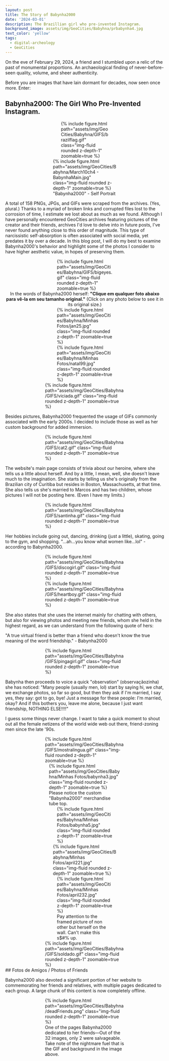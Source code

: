 ```yaml
---
layout: post
title: The Story of Babynha2000
date: '2024-03-01'
description: The Brazillian girl who pre-invented Instagram.
background_image: assets/img/GeoCities/Babyhna/prbabynha4.jpg
text_color: 'yellow'
tags:
  - digital-archeology
  - GeoCities
---
```


On the eve of February 29, 2024, a friend and I stumbled upon a relic of the past of monumental proportions. An archaeological finding of never-before-seen quality, volume, and sheer authenticity.

Before you are images that have lain dormant for decades, now seen once more. Enter:

## Babynha2000: The Girl Who Pre-Invented Instagram.

<div class="row mt-3 text-center">
    <div class="col-sm mt-3 mt-md-0" style="max-width: 30%; margin: auto;">
        {% include figure.html path="assets/img/GeoCities/Babyhna/GIFS/brazilflag.gif" class="img-fluid rounded z-depth-1" zoomable=true %}
    </div>
</div>
<div class="row mt-3 text-center">
    <div class="col-sm mt-3 mt-md-0" style="max-width: 40%; margin: auto;">
        {% include figure.html path="assets/img/GeoCities/Babyhna/March10ch4 - BabynhaMain.jpg" class="img-fluid rounded z-depth-1" zoomable=true %}
        <div class="caption">"Babynha2000" - Self Portrait</div>
    </div>
</div>

A total of 158 PNGs, JPGs, and GIFs were scraped from the archives. (Yes, plural.) Thanks to a myriad of broken links and corrupted files lost to the corrosion of time, I estimate we lost about as much as we found. Although I have personally encountered GeoCities archives featuring pictures of the creator and their friends, archives I'd love to delve into in future posts, I've never found anything close to this order of magnitude. This type of narcissistic self-absorption is often associated with social media, yet predates it by over a decade. In this blog post, I will do my best to examine Babynha2000's behavior and highlight some of the photos I consider to have higher aesthetic value, in hopes of preserving them.


<div class="row mt-3 text-center">
    <div class="col-sm mt-3 mt-md-0" style="max-width: 35%; margin: auto;">
        {% include figure.html path="assets/img/GeoCities/Babyhna/GIFS/bigeyes.gif" class="img-fluid rounded z-depth-1" zoomable=true %}
    </div>
</div>
<div style="text-align: center;">In the words of Babynha2000 herself: <strong>"Clique em qualquer foto abaixo para vê-la em seu tamanho original."</strong> (Click on any photo below to see it in its original size.)</div>

<div class="row mt-3 text-center">
    <div class="col-sm mt-3 mt-md-0" style="max-width: 35%; margin: auto;">
        {% include figure.html path="assets/img/GeoCities/Babyhna/Minhas Fotos/jan25.jpg" class="img-fluid rounded z-depth-1" zoomable=true %}
    </div>
        <div class="col-sm mt-3 mt-md-0" style="max-width: 35%; margin: auto;">
        {% include figure.html path="assets/img/GeoCities/Babyhna/Minhas Fotos/natal99.jpg" class="img-fluid rounded z-depth-1" zoomable=true %}
    </div>
</div>

<div class="row mt-3 text-center">
    <div class="col-sm mt-3 mt-md-0" style="max-width: 50%; margin: auto;">
        {% include figure.html path="assets/img/GeoCities/Babyhna/GIFS/viciada.gif" class="img-fluid rounded z-depth-1" zoomable=true %}
    </div>
</div>

Besides pictures, Babynha2000 frequented the usage of GIFs commonly associated with the early 2000s. I decided to include those as well as her custom background for added immersion.

<div class="row mt-3 text-center">
    <div class="col-sm mt-3 mt-md-0" style="max-width: 50%; margin: auto;">
        {% include figure.html path="assets/img/GeoCities/Babyhna/GIFS/cat2.gif" class="img-fluid rounded z-depth-1" zoomable=true %}
    </div>
</div>

The website's main page consists of trivia about our heroine, where she tells us a little about herself. And by a little, I mean, well, she doesn't leave much to the imagination. She starts by telling us she's originally from the Brazilian city of Curitiba but resides in Boston, Massachusetts, at that time. She also tells us she's married to Marcos and has two children, whose pictures I will not be posting here. (Even I have my limits.)

<div class="row mt-3 text-center">
    <div class="col-sm mt-3 mt-md-0" style="max-width: 50%; margin: auto;">
        {% include figure.html path="assets/img/GeoCities/Babyhna/GIFS/santinha.gif" class="img-fluid rounded z-depth-1" zoomable=true %}
    </div>
</div>

Her hobbies include going out, dancing, drinking (just a little), skating, going to the gym, and shopping. "...ah...you know what women like...lol" - according to Babynha2000.

<div class="row mt-3 text-center">
    <div class="col-sm mt-3 mt-md-0" style="max-width: 50%; margin: auto;">
        {% include figure.html path="assets/img/GeoCities/Babyhna/GIFS/discogirl.gif" class="img-fluid rounded z-depth-1" zoomable=true %}
    </div>
        <div class="col-sm mt-3 mt-md-0" style="max-width: 50%; margin: auto;">
        {% include figure.html path="assets/img/GeoCities/Babyhna/GIFS/heartboy.gif" class="img-fluid rounded z-depth-1" zoomable=true %}
    </div>
</div>

She also states that she uses the internet mainly for chatting with others, but also for viewing photos and meeting new friends, whom she held in the highest regard, as we can understand from the following quote of hers:

"A true virtual friend is better than a friend who doesn't know the true meaning of the word friendship." - Babynha2000

<div class="row mt-3 text-center">
    <div class="col-sm mt-3 mt-md-0" style="max-width: 50%; margin: auto;">
        {% include figure.html path="assets/img/GeoCities/Babyhna/GIFS/pingagirl.gif" class="img-fluid rounded z-depth-1" zoomable=true %}
    </div>
</div>

Babynha then proceeds to voice a quick "observation" (observaçãozinha) she has noticed: "Many people (usually men, lol) start by saying hi, we chat, we exchange photos, so far so good, but then they ask if I'm married, I say yes, they say: got to go, bye! Just a message for these people: I'm married, okay? And if this bothers you, leave me alone, because I just want friendship, NOTHING ELSE!!!!"

I guess some things never change. I want to take a quick moment to shout out all the female netizens of the world wide web out there, friend-zoning men since the late '90s.

<div class="row mt-3 text-center">
    <div class="col-sm mt-3 mt-md-0" style="max-width: 50%; margin: auto;">
        {% include figure.html path="assets/img/GeoCities/Babyhna/GIFS/mostralingua.gif" class="img-fluid rounded z-depth-1" zoomable=true %}
    </div>
</div>

<div class="row mt-3 text-center">
    <div class="col-sm mt-3 mt-md-0" style="max-width: 45%; margin: auto;">
        {% include figure.html path="assets/img/GeoCities/Babyhna/Minhas Fotos/babynha3.jpg" class="img-fluid rounded z-depth-1" zoomable=true %}
        <div class="caption">Please notice the custom "Babynha2000" merchandise tube top.</div>
    </div>
    <div class="col-sm mt-3 mt-md-0" style="max-width: 35%; margin: auto;">
        {% include figure.html path="assets/img/GeoCities/Babyhna/Minhas Fotos/babynha5.jpg" class="img-fluid rounded z-depth-1" zoomable=true %}
    </div>
</div>
<div class="row mt-3 text-center">
    <div class="col-sm mt-3 mt-md-0" style="max-width: 40%; margin: auto;">
        {% include figure.html path="assets/img/GeoCities/Babyhna/Minhas Fotos/april221.jpg" class="img-fluid rounded z-depth-1" zoomable=true %}
    </div>
        <div class="col-sm mt-3 mt-md-0" style="max-width: 35%; margin: auto;">
        {% include figure.html path="assets/img/GeoCities/Babyhna/Minhas Fotos/april232.jpg" class="img-fluid rounded z-depth-1" zoomable=true %}
        <div class="caption">Pay attention to the framed picture of non other but herself on the wall. Can't make this s$#% up.</div>
    </div>
</div>

<div class="row mt-3 text-center">
    <div class="col-sm mt-3 mt-md-0" style="max-width: 50%; margin: auto;">
        {% include figure.html path="assets/img/GeoCities/Babyhna/GIFS/soldado.gif" class="img-fluid rounded z-depth-1" zoomable=true %}
    </div>
</div>
## Fotos de Amigos / Photos of Friends

Babynha2000 also devoted a significant portion of her website to commemorating her friends and relatives, with multiple pages dedicated to each group. A large chunk of this content is now completely offline.

<div class="row mt-3 text-center">
    <div class="col-sm mt-3 mt-md-0" style="max-width: 50%; margin: auto;">
        {% include figure.html path="assets/img/GeoCities/Babyhna/deadFriends.png" class="img-fluid rounded z-depth-1" zoomable=true %}
        <div class="caption">One of the pages Babynha2000 dedicated to her friends—Out of the 32 images, only 2 were salvageable. Take note of the nightmare fuel that is the GIF and background in the image above.</div>
    </div>
</div>
